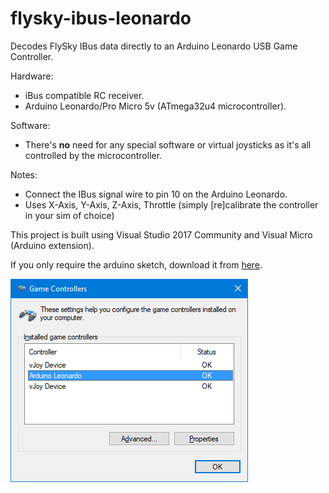 # flysky-ibus-leonardo
Decodes FlySky IBus data directly to an Arduino Leonardo USB Game Controller.

Hardware:
* iBus compatible RC receiver.
* Arduino Leonardo/Pro Micro 5v (ATmega32u4 microcontroller).

Software:
* There's **no** need for any special software or virtual joysticks as it's all controlled by the microcontroller.

Notes:
* Connect the IBus signal wire to pin 10 on the Arduino Leonardo.
* Uses X-Axis, Y-Axis, Z-Axis, Throttle (simply [re]calibrate the controller in your sim of choice)


This project is built using Visual Studio 2017 Community and Visual Micro (Arduino extension).

If you only require the arduino sketch, download it from [here](/flysky-ibus-leonardo/flysky-ibus-leonardo.ino).

![Game Controllers](/images/win10_game_controllers.png)
